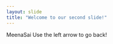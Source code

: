 ```yaml
---
layout: slide
title: "Welcome to our second slide!"
---
```

MeenaSai
Use the left arrow to go back!
